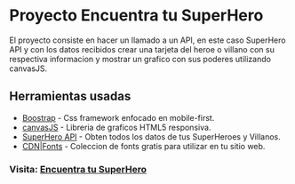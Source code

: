 # Proyecto Encuentra tu SuperHero

El proyecto consiste en hacer un llamado a un API, en este caso SuperHero API y 
con los datos recibidos crear una tarjeta del heroe o villano con su respectiva informacion y 
mostrar un grafico con sus poderes utilizando canvasJS.

## Herramientas usadas

- [Boostrap](https://getbootstrap.com/) - Css framework enfocado en mobile-first.
- [canvasJS](https://canvasjs.com/) - Libreria de graficos HTML5 responsiva.
- [SuperHero API](https://superheroapi.com/) - Obten todos los datos de tus SuperHeroes y Villanos.
- [CDN|Fonts](https://fonts.cdnfonts.com) - Coleccion de fonts gratis para utilizar en tu sitio web.

### Visita: [Encuentra tu SuperHero](https://diegocampuzano.ml/super-hero/)
